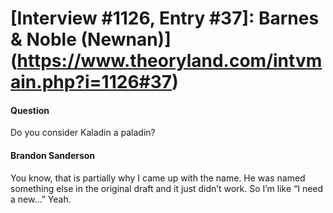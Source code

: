 # [Interview #1126, Entry #37]: Barnes & Noble (Newnan)](https://www.theoryland.com/intvmain.php?i=1126#37)

#### Question

Do you consider Kaladin a paladin?

#### Brandon Sanderson

You know, that is partially why I came up with the name. He was named something else in the original draft and it just didn’t work. So I’m like “I need a new...” Yeah.

